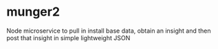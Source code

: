 # munger2
Node microservice to pull in install base data, obtain an insight and then post that insight in simple lightweight JSON
